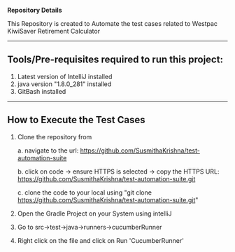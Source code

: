 **Repository Details**

This Repository is created to Automate the test cases related to Westpac KiwiSaver Retirement Calculator

---

## Tools/Pre-requisites required to run this project: 

1. Latest version of IntelliJ installed
2. java version "1.8.0_281" installed
3. GitBash installed

---

## How to Execute the Test Cases

1. Clone the repository from
   
   a. navigate to the url: https://github.com/SusmithaKrishna/test-automation-suite
   
   b. click on code -> ensure HTTPS is selected -> copy the HTTPS URL: https://github.com/SusmithaKrishna/test-automation-suite.git
   
   c. clone the code to your local using "git clone https://github.com/SusmithaKrishna/test-automation-suite.git"
        
2. Open the Gradle Project on your System using intelliJ

3. Go to src->test->java->runners->cucumberRunner
4. Right click on the file and click on Run 'CucumberRunner'